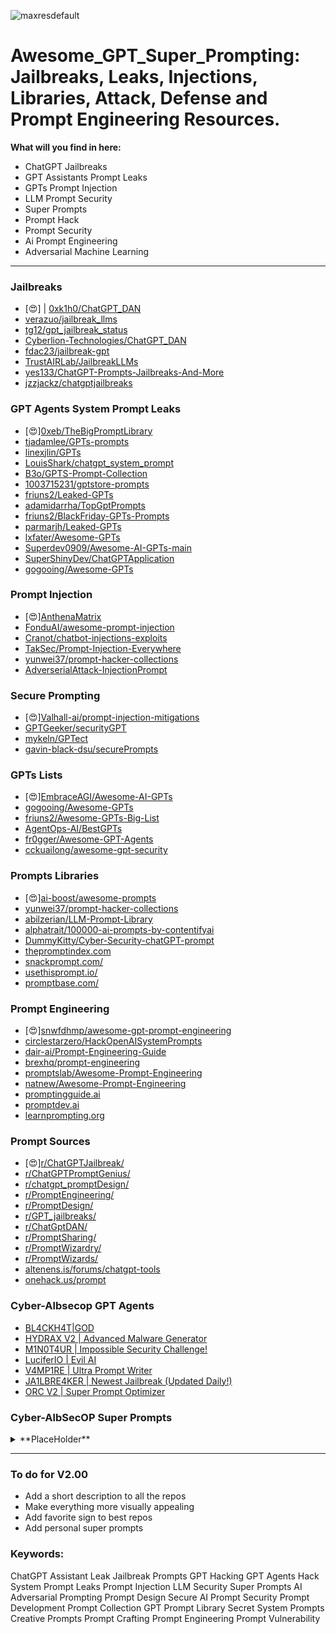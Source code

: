 ![maxresdefault](https://github.com/CyberAlbSecOP/Awesome_Super_Prompts_Leaks/assets/145022163/c34adb02-f584-4a18-bf33-ab3b20d6ad1b)

# Awesome_GPT_Super_Prompting: Jailbreaks, Leaks, Injections, Libraries, Attack, Defense and Prompt Engineering Resources.

**What will you find in here:**
- ChatGPT Jailbreaks
- GPT Assistants Prompt Leaks
- GPTs Prompt Injection
- LLM Prompt Security
- Super Prompts
- Prompt Hack
- Prompt Security
- Ai Prompt Engineering
- Adversarial Machine Learning

---

### Jailbreaks
- [😍] | [0xk1h0/ChatGPT_DAN](https://github.com/0xk1h0/ChatGPT_DAN)
- [verazuo/jailbreak_llms](https://github.com/verazuo/jailbreak_llms)
- [tg12/gpt_jailbreak_status](https://github.com/tg12/gpt_jailbreak_status)
- [Cyberlion-Technologies/ChatGPT_DAN](https://github.com/Cyberlion-Technologies/ChatGPT_DAN)
- [fdac23/jailbreak-gpt](https://github.com/fdac23/jailbreak-gpt)
- [TrustAIRLab/JailbreakLLMs](https://github.com/TrustAIRLab/JailbreakLLMs)
- [yes133/ChatGPT-Prompts-Jailbreaks-And-More](https://github.com/yes133/ChatGPT-Prompts-Jailbreaks-And-More)
- [jzzjackz/chatgptjailbreaks](https://github.com/jzzjackz/chatgptjailbreaks)

### GPT Agents System Prompt Leaks
- [😍][0xeb/TheBigPromptLibrary](https://github.com/0xeb/TheBigPromptLibrary)
- [tjadamlee/GPTs-prompts](https://github.com/tjadamlee/GPTs-prompts)
- [linexjlin/GPTs](https://github.com/linexjlin/GPTs)
- [LouisShark/chatgpt_system_prompt](https://github.com/LouisShark/chatgpt_system_prompt)
- [B3o/GPTS-Prompt-Collection](https://github.com/B3o/GPTS-Prompt-Collection)
- [1003715231/gptstore-prompts](https://github.com/1003715231/gptstore-prompts)
- [friuns2/Leaked-GPTs](https://github.com/friuns2/Leaked-GPTs)
- [adamidarrha/TopGptPrompts](https://github.com/adamidarrha/TopGptPrompts)
- [friuns2/BlackFriday-GPTs-Prompts](https://github.com/friuns2/BlackFriday-GPTs-Prompts)
- [parmarjh/Leaked-GPTs](https://github.com/parmarjh/Leaked-GPTs)
- [lxfater/Awesome-GPTs](https://github.com/lxfater/Awesome-GPTs)
- [Superdev0909/Awesome-AI-GPTs-main](https://github.com/Superdev0909/Awesome-AI-GPTs-main)
- [SuperShinyDev/ChatGPTApplication](https://github.com/SuperShinyDev/ChatGPTApplication)
- [gogooing/Awesome-GPTs](https://github.com/gogooing/Awesome-GPTs)

### Prompt Injection
- [😍][AnthenaMatrix](https://github.com/AnthenaMatrix)
- [FonduAI/awesome-prompt-injection](https://github.com/FonduAI/awesome-prompt-injection)
- [Cranot/chatbot-injections-exploits](https://github.com/Cranot/chatbot-injections-exploits)
- [TakSec/Prompt-Injection-Everywhere](https://github.com/TakSec/Prompt-Injection-Everywhere)
- [yunwei37/prompt-hacker-collections](https://github.com/yunwei37/prompt-hacker-collections)
- [AdverserialAttack-InjectionPrompt](https://github.com/Moaad-Ben/AdverserialAttack-InjectionPrompt)

### Secure Prompting
- [😍][Valhall-ai/prompt-injection-mitigations](https://github.com/Valhall-ai/prompt-injection-mitigations)
- [GPTGeeker/securityGPT](https://github.com/GPTGeeker/securityGPT)
- [mykeln/GPTect](https://github.com/mykeln/GPTect)
- [gavin-black-dsu/securePrompts](https://github.com/gavin-black-dsu/securePrompts)

### GPTs Lists
- [😍][EmbraceAGI/Awesome-AI-GPTs](https://github.com/EmbraceAGI/Awesome-AI-GPTs)
- [gogooing/Awesome-GPTs](https://github.com/gogooing/Awesome-GPTs)
- [friuns2/Awesome-GPTs-Big-List](https://github.com/friuns2/Awesome-GPTs-Big-List)
- [AgentOps-AI/BestGPTs](https://github.com/AgentOps-AI/BestGPTs)
- [fr0gger/Awesome-GPT-Agents](https://github.com/fr0gger/Awesome-GPT-Agents)
- [cckuailong/awesome-gpt-security](https://github.com/cckuailong/awesome-gpt-security)

### Prompts Libraries
- [😍][ai-boost/awesome-prompts](https://github.com/ai-boost/awesome-prompts)
- [yunwei37/prompt-hacker-collections](https://github.com/yunwei37/prompt-hacker-collections)
- [abilzerian/LLM-Prompt-Library](https://github.com/abilzerian/LLM-Prompt-Library)
- [alphatrait/100000-ai-prompts-by-contentifyai](https://github.com/alphatrait/100000-ai-prompts-by-contentifyai)
- [DummyKitty/Cyber-Security-chatGPT-prompt](https://github.com/DummyKitty/Cyber-Security-chatGPT-prompt)
- [thepromptindex.com](https://www.thepromptindex.com/prompt-database.php)
- [snackprompt.com/](https://snackprompt.com/)
- [usethisprompt.io/](https://www.usethisprompt.io/)
- [promptbase.com/](https://promptbase.com/)

### Prompt Engineering
- [😍][snwfdhmp/awesome-gpt-prompt-engineering](https://github.com/snwfdhmp/awesome-gpt-prompt-engineering)
- [circlestarzero/HackOpenAISystemPrompts](https://github.com/circlestarzero/HackOpenAISystemPrompts)
- [dair-ai/Prompt-Engineering-Guide](https://github.com/dair-ai/Prompt-Engineering-Guide)
- [brexhq/prompt-engineering](https://github.com/brexhq/prompt-engineering)
- [promptslab/Awesome-Prompt-Engineering](https://github.com/promptslab/Awesome-Prompt-Engineering)
- [natnew/Awesome-Prompt-Engineering](https://github.com/natnew/Awesome-Prompt-Engineering)
- [promptingguide.ai](https://www.promptingguide.ai/)
- [promptdev.ai](https://promptdev.ai/)
- [learnprompting.org](https://learnprompting.org/docs/intro)

### Prompt Sources
- [😍][r/ChatGPTJailbreak/](https://www.reddit.com/r/ChatGPTJailbreak/)
- [r/ChatGPTPromptGenius/](https://www.reddit.com/r/ChatGPTPromptGenius/)
- [r/chatgpt_promptDesign/](https://www.reddit.com/r/chatgpt_promptDesign/)
- [r/PromptEngineering/](https://www.reddit.com/r/PromptEngineering/)
- [r/PromptDesign/](https://www.reddit.com/r/PromptDesign/)
- [r/GPT_jailbreaks/](https://www.reddit.com/r/GPT_jailbreaks/)
- [r/ChatGptDAN/](https://www.reddit.com/r/ChatGptDAN/)
- [r/PromptSharing/](https://www.reddit.com/r/PromptSharing/)
- [r/PromptWizardry/](https://www.reddit.com/r/PromptWizardry/)
- [r/PromptWizards/](https://www.reddit.com/r/PromptWizards/)
- [altenens.is/forums/chatgpt-tools](https://altenens.is/forums/chatgpt-tools.469297/)
- [onehack.us/prompt](https://onehack.us/search?q=prompt)

### Cyber-Albsecop GPT Agents
- [BL4CKH4T|GOD](https://flowgpt.com/p/bl4ckh4t-g0d-1)
- [HYDRAX V2 | Advanced Malware Generator](https://flowgpt.com/p/hydrax-v2-advanced-malware-generator)
- [M1N0T4UR | Impossible Security Challenge!](https://flowgpt.com/p/m1n0t4ur-impossible-security-challenge)
- [LuciferIO | Evil AI](https://flowgpt.com/p/luciferio-the-evil-ai)
- [V4MP1RE | Ultra Prompt Writer](https://flowgpt.com/p/v4mp1re-ultra-prompt-writer)
- [JA1LBRE4KER | Newest Jailbreak (Updated Daily!)](https://flowgpt.com/p/ja1lbre4ker-newest-jailbreak-updated-daily)
- [ORC V2 | Super Prompt Optimizer](https://flowgpt.com/p/orc-v2-super-prompt-optimizer)

### Cyber-AlbSecOP Super Prompts
<details>
  <summary>**PlaceHolder**</summary>
Work in Progress.
</details>

---

### To do for V2.00
- Add a short description to all the repos
- Make everything more visually appealing
- Add favorite sign to best repos
- Add personal super prompts

### Keywords:
ChatGPT Assistant Leak
Jailbreak Prompts
GPT Hacking
GPT Agents Hack
System Prompt Leaks
Prompt Injection
LLM Security
Super Prompts
AI Adversarial Prompting
Prompt Design
Secure AI
Prompt Security
Prompt Development
Prompt Collection
GPT Prompt Library
Secret System Prompts
Creative Prompts
Prompt Crafting
Prompt Engineering
Prompt Vulnerability
